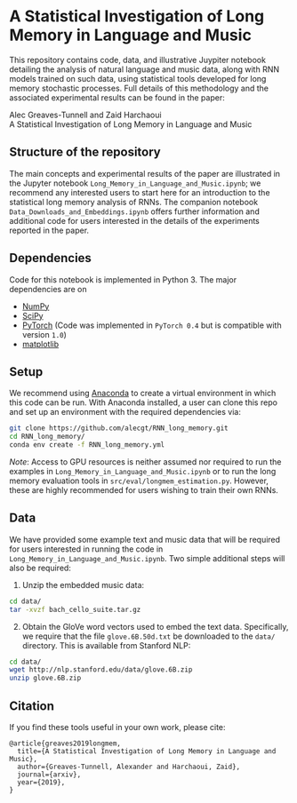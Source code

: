 # A Statistical Investigation of Long Memory in Language and Music

This repository contains code, data, and illustrative Juypiter notebook detailing the analysis of natural language and music data, along with RNN models trained on such data, using statistical tools developed for long memory stochastic processes. Full details of this methodology and the associated experimental results can be found in the paper:

Alec Greaves-Tunnell and Zaid Harchaoui<br/>
A Statistical Investigation of Long Memory in Language and Music<br/>

## Structure of the repository

The main concepts and experimental results of the paper are illustrated in the Jupyter notebook `Long_Memory_in_Language_and_Music.ipynb`; we recommend any interested users to start here for an introduction to the statistical long memory analysis of RNNs. The companion notebook `Data_Downloads_and_Embeddings.ipynb` offers further information and additional code for users interested in the details of the experiments reported in the paper.

## Dependencies

Code for this notebook is implemented in Python 3. The major dependencies are on 

- [NumPy](http://www.numpy.org/) 
- [SciPy](https://www.scipy.org/)
- [PyTorch](https://pytorch.org/) (Code was implemented in `PyTorch 0.4` but is compatible with version `1.0`)
- [matplotlib](https://matplotlib.org/)


## Setup

We recommend using [Anaconda](https://www.anaconda.com/distribution/) to create a virtual environment in which this code can be run. With Anaconda installed, a user can clone this repo and set up an environment with the required dependencies via:

```bash
git clone https://github.com/alecgt/RNN_long_memory.git
cd RNN_long_memory/
conda env create -f RNN_long_memory.yml
```

_Note_: Access to GPU resources is neither assumed nor required to run the examples in `Long_Memory_in_Language_and_Music.ipynb` or to run the long memory evaluation tools in `src/eval/longmem_estimation.py`. However, these are highly recommended for users wishing to train their own RNNs.

## Data

We have provided some example text and music data that will be required for users interested in running the code in `Long_Memory_in_Language_and_Music.ipynb`. Two simple additional steps will also be required:

1. Unzip the embedded music data:

```bash
cd data/
tar -xvzf bach_cello_suite.tar.gz
```

2. Obtain the GloVe word vectors used to embed the text data. Specifically, we require that the file `glove.6B.50d.txt` be downloaded to the `data/` directory. This is available from Stanford NLP:

```bash
cd data/
wget http://nlp.stanford.edu/data/glove.6B.zip
unzip glove.6B.zip
```
 
## Citation
If you find these tools useful in your own work, please cite:

```
@article{greaves2019longmem,
  title={A Statistical Investigation of Long Memory in Language and Music},
  author={Greaves-Tunnell, Alexander and Harchaoui, Zaid},
  journal={arxiv},
  year={2019},
}
```